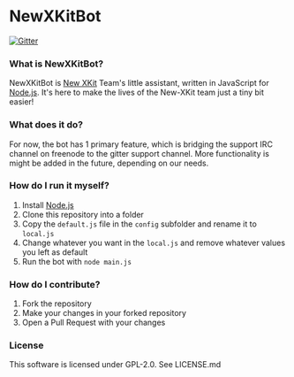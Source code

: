 # NewXKitBot
[![Gitter](https://badges.gitter.im/Join%20Chat.svg)](https://gitter.im/new-xkit/NewXKitBot?utm_source=badge&utm_medium=badge&utm_campaign=pr-badge&utm_content=badge)

### What is NewXKitBot?
NewXKitBot is [New XKit](https://github.com/new-xkit/XKit) Team's little assistant, written in JavaScript for [Node.js](https://nodejs.org/). It's here to make the lives of the New-XKit team just a tiny bit easier!

### What does it do?
For now, the bot has 1 primary feature, which is bridging the support IRC channel on freenode to the gitter support channel.
More functionality is might be added in the future, depending on our needs.

### How do I run it myself?
1. Install [Node.js](https://nodejs.org/)
2. Clone this repository into a folder
3. Copy the `default.js` file in the `config` subfolder and rename it to `local.js`
4. Change whatever you want in the `local.js` and remove whatever values you left as default
5. Run the bot with `node main.js`

### How do I contribute?
1. Fork the repository
2. Make your changes in your forked repository
3. Open a Pull Request with your changes

### License
This software is licensed under GPL-2.0. See LICENSE.md
